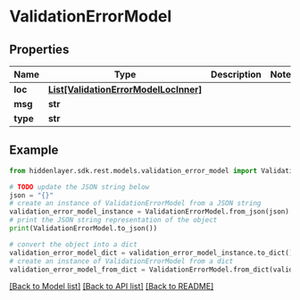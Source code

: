 # ValidationErrorModel


## Properties

Name | Type | Description | Notes
------------ | ------------- | ------------- | -------------
**loc** | [**List[ValidationErrorModelLocInner]**](ValidationErrorModelLocInner.md) |  | 
**msg** | **str** |  | 
**type** | **str** |  | 

## Example

```python
from hiddenlayer.sdk.rest.models.validation_error_model import ValidationErrorModel

# TODO update the JSON string below
json = "{}"
# create an instance of ValidationErrorModel from a JSON string
validation_error_model_instance = ValidationErrorModel.from_json(json)
# print the JSON string representation of the object
print(ValidationErrorModel.to_json())

# convert the object into a dict
validation_error_model_dict = validation_error_model_instance.to_dict()
# create an instance of ValidationErrorModel from a dict
validation_error_model_from_dict = ValidationErrorModel.from_dict(validation_error_model_dict)
```
[[Back to Model list]](../README.md#documentation-for-models) [[Back to API list]](../README.md#documentation-for-api-endpoints) [[Back to README]](../README.md)


